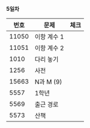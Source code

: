 __5일차__

|번호|문제|체크|
|----|-------|--|
|11050|이항 계수 1||
|11051|이항 계수 2||
|1010|다리 놓기||
|1256|사전||
|15663|N과 M (9)||
|5557|1학년||
|5569|출근 경로||
|5573|산책||
